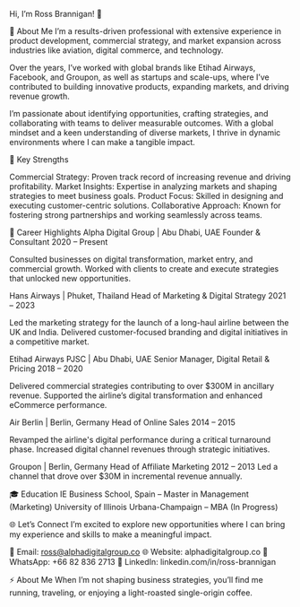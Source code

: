 Hi, I’m Ross Brannigan! 👋

🚀 About Me
I’m a results-driven professional with extensive experience in product development, commercial strategy, and market expansion across industries like aviation, digital commerce, and technology.

Over the years, I’ve worked with global brands like Etihad Airways, Facebook, and Groupon, as well as startups and scale-ups, where I’ve contributed to building innovative products, expanding markets, and driving revenue growth.

I’m passionate about identifying opportunities, crafting strategies, and collaborating with teams to deliver measurable outcomes. With a global mindset and a keen understanding of diverse markets, I thrive in dynamic environments where I can make a tangible impact.

🌟 Key Strengths

Commercial Strategy: Proven track record of increasing revenue and driving profitability.
Market Insights: Expertise in analyzing markets and shaping strategies to meet business goals.
Product Focus: Skilled in designing and executing customer-centric solutions.
Collaborative Approach: Known for fostering strong partnerships and working seamlessly across teams.

💼 Career Highlights
Alpha Digital Group | Abu Dhabi, UAE
Founder & Consultant
2020 – Present

Consulted businesses on digital transformation, market entry, and commercial growth.
Worked with clients to create and execute strategies that unlocked new opportunities.

Hans Airways | Phuket, Thailand
Head of Marketing & Digital Strategy
2021 – 2023

Led the marketing strategy for the launch of a long-haul airline between the UK and India.
Delivered customer-focused branding and digital initiatives in a competitive market.

Etihad Airways PJSC | Abu Dhabi, UAE
Senior Manager, Digital Retail & Pricing
2018 – 2020

Delivered commercial strategies contributing to over $300M in ancillary revenue.
Supported the airline’s digital transformation and enhanced eCommerce performance.

Air Berlin | Berlin, Germany
Head of Online Sales
2014 – 2015

Revamped the airline's digital performance during a critical turnaround phase.
Increased digital channel revenues through strategic initiatives.

Groupon | Berlin, Germany
Head of Affiliate Marketing
2012 – 2013
Led a channel that drove over $30M in incremental revenue annually.

🎓 Education
IE Business School, Spain – Master in Management (Marketing)
University of Illinois Urbana-Champaign – MBA (In Progress)

🌐 Let’s Connect
I’m excited to explore new opportunities where I can bring my experience and skills to make a meaningful impact.

📧 Email: ross@alphadigitalgroup.co
🌐 Website: alphadigitalgroup.co
📱 WhatsApp: +66 82 836 2713
💼 LinkedIn: linkedin.com/in/ross-brannigan

⚡ About Me
When I’m not shaping business strategies, you’ll find me running, traveling, or enjoying a light-roasted single-origin coffee.
